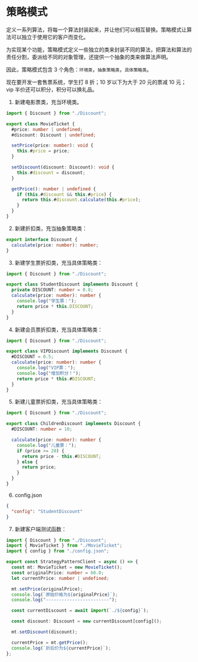 # 策略模式

定义一系列算法，将每一个算法封装起来，并让他们可以相互替换。策略模式让算法可以独立于使用它的客户而变化。

为实现某个功能，策略模式定义一些独立的类来封装不同的算法，把算法和算法的责任分割，委派给不同的对象管理，还提供一个抽象的类来做算法声明。

因此，策略模式包含 3 个角色：`环境类`，`抽象策略类`，`具体策略类`。

现在要开发一套售票系统，学生打 8 折；10 岁以下为大于 20 元的票减 10 元；vip 半价还可以积分，积分可以换礼品。

1. 新建电影票类，充当环境类。

```ts
import { Discount } from "./Discount";

export class MovieTicket {
  #price: number | undefined;
  #discount: Discount | undefined;

  setPrice(price: number): void {
    this.#price = price;
  }

  setDiscount(discount: Discount): void {
    this.#discount = discount;
  }

  getPrice(): number | undefined {
    if (this.#discount && this.#price) {
      return this.#discount.calculate(this.#price);
    }
  }
}
```

2. 新建折扣类，充当抽象策略类：

```ts
export interface Discount {
  calculate(price: number): number;
}
```

3. 新建学生票折扣类，充当具体策略类：

```ts
import { Discount } from "./Discount";

export class StudentDiscount implements Discount {
  private DISCOUNT: number = 0.8;
  calculate(price: number): number {
    console.log("学生票：");
    return price * this.DISCOUNT;
  }
}
```

4. 新建会员票折扣类，充当具体策略类：

```ts
import { Discount } from "./Discount";

export class VIPDiscount implements Discount {
  #DISCOUNT = 0.5;
  calculate(price: number): number {
    console.log("VIP票：");
    console.log("增加积分！");
    return price * this.#DISCOUNT;
  }
}
```

5. 新建儿童票折扣类，充当具体策略类：

```ts
import { Discount } from "./Discount";

export class ChildrenDiscount implements Discount {
  #DISCOUNT: number = 10;

  calculate(price: number): number {
    console.log("儿童票：");
    if (price >= 20) {
      return price - this.#DISCOUNT;
    } else {
      return price;
    }
  }
}
```

6. config.json

```json
{
  "config": "StudentDiscount"
}
```

7. 新建客户端测试函数：

```ts
import { Discount } from "./Discount";
import { MovieTicket } from "./MovieTicket";
import { config } from "./config.json";

export const StrategyPatternClient = async () => {
  const mt: MovieTicket = new MovieTicket();
  const originalPrice: number = 60.0;
  let currentPrice: number | undefined;

  mt.setPrice(originalPrice);
  console.log(`原始价格为${originalPrice}`);
  console.log("------------------------");

  const currentDiscount = await import(`./${config}`);

  const discount: Discount = new currentDiscount[config]();

  mt.setDiscount(discount);

  currentPrice = mt.getPrice();
  console.log(`折后价为${currentPrice}`);
};
```
